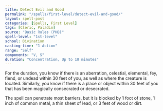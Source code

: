 ```yaml
---
title: Detect Evil and Good
permalink: "/spells/first-level/detect-evil-and-good/"
layout: spell-post
categories: [Spells, First Level]
tags: [Cleric, Paladin]
source: "Basic Rules (PHB)"
spell-level: "1st-level"
school: Divination
casting-time: "1 Action"
range: "Self"
components: "V, S"
duration: "Concentration, Up to 10 minutes"
---
```


For the duration, you know if there is an aberration, celestial, elemental, fey, fiend, or undead within 30 feet of you, as well as where the creature is located. Similarly, you know if there is a place or object within 30 feet of you that has been magically consecrated or desecrated.

The spell can penetrate most barriers, but it is blocked by 1 foot of stone, 1 inch of common metal, a thin sheet of lead, or 3 feet of wood or dirt.